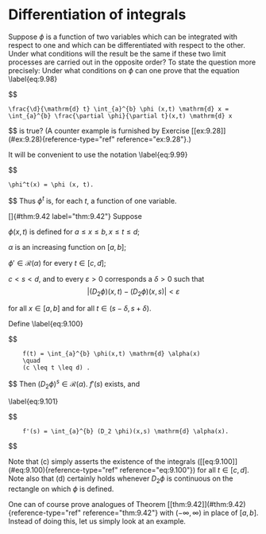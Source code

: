 # Differentiation of integrals

Suppose $\phi$ is a function of two variables which can be integrated
with respect to one and which can be differentiated with respect to the
other. Under what conditions will the result be the same if these two
limit processes are carried out in the opposite order? To state the
question more precisely: Under what conditions on $\phi$ can one prove
that the equation 
\label{eq:9.98}

$$

    \frac{\d}{\mathrm{d} t} \int_{a}^{b} \phi (x,t) \mathrm{d} x =
    \int_{a}^{b} \frac{\partial \phi}{\partial t}(x,t) \mathrm{d} x
$$
 is true?
(A counter example is furnished by Exercise
\[\[ex:9.28\]](#ex:9.28){reference-type="ref" reference="ex:9.28"}.)

It will be convenient to use the notation 
\label{eq:9.99}

$$

    \phi^t(x) = \phi (x, t).
$$
 Thus $\phi^t$ is, for each $t$, a
function of one variable.

<!-- ::: thm -->
[]{#thm:9.42 label="thm:9.42"} Suppose

<!-- ::: asparaenum -->
$\phi(x,t)$ is defined for $a \leq x \leq b,x \leq t \leq d$;

$\alpha$ is an increasing function on $[a,b]$;

$\phi' \in \mathscr{R}(\alpha)$ for every $t \in [c,d]$;

$c<s<d$, and to every $\varepsilon > 0$ corresponds a $\delta > 0$ such
that 
$$
\left| (D_2 \phi)(x,t) - (D_2 \phi)(x,s) \right| < \varepsilon
$$

for all $x \in [a,b]$ and for all $t \in (s-\delta, s+\delta)$.
<!-- ::: -->

Define 
\label{eq:9.100}

$$

        f(t) = \int_{a}^{b} \phi(x,t) \mathrm{d} \alpha(x)
        \quad
        (c \leq t \leq d) .
$$
 Then
$(D_2 \phi)^s \in \mathscr{R}(\alpha)$. $f'(s)$ exists, and

\label{eq:9.101}

$$

        f'(s) = \int_{a}^{b} (D_2 \phi)(x,s) \mathrm{d} \alpha(x).
$$

<!-- ::: -->

Note that (c) simply asserts the existence of the integrals
(\[\[eq:9.100\]](#eq:9.100){reference-type="ref" reference="eq:9.100"})
for all $t \in [c, d]$. Note also that (d) certainly holds whenever
$D_2 \phi$ is continuous on the rectangle on which $\phi$ is defined.

<!-- ::: newexample -->
One can of course prove analogues of Theorem
\[\[thm:9.42\]](#thm:9.42){reference-type="ref" reference="thm:9.42"}
with $(- \infty , \infty )$ in place of $[a, b]$. Instead of doing this,
let us simply look at an example.
<!-- ::: -->
